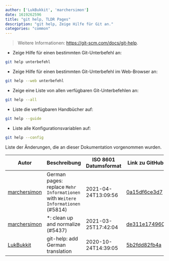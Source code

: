 ```yaml
---
author: ['LukBukkit', 'marchersimon']
date: 1619262596
title: "git help, TLDR Pages"
description: "git help, Zeige Hilfe für Git an."
categories: "common"
---
```

> Weitere Informationen: <https://git-scm.com/docs/git-help>.

- Zeige Hilfe für einen bestimmten Git-Unterbefehl an:

```bash
git help unterbefehl
```

- Zeige Hilfe für einen bestimmten Git-Unterbefehl im Web-Browser an:

```bash
git help --web unterbefehl
```

- Zeige eine Liste von allen verfügbaren Git-Unterbefehlen an:

```bash
git help --all
```

- Liste die verfügbaren Handbücher auf:

```bash
git help --guide
```

- Liste alle Konfigurationsvariablen auf:

```bash
git help --config
```
Liste der Änderungen, die an dieser Dokumentation vorgenommen wurden.


Autor | Beschreibung | ISO 8601 Datumsformat | Link zu GitHub
------|-----|-----|-----
[marchersimon](mailto:50295997+marchersimon@users.noreply.github.com) | German pages: replace `Mehr Informationen` with `Weitere Informationen` (#5814) | 2021-04-24T13:09:56 | [0a15df6ce3d7](https://github.com/tldr-pages/tldr/commit/0a15df6ce3d790b71b8fa4ae2e8befe0ed0806c7)
[marchersimon](mailto:50295997+marchersimon@users.noreply.github.com) | *: clean up and normalize (#5437) | 2021-03-25T17:42:04 | [de311e174960](https://github.com/tldr-pages/tldr/commit/de311e17496083a7f805793ef228995ecc7e8c97)
[LukBukkit](mailto:luk.bukkit@gmail.com) | git-help: add German translation | 2020-10-24T14:39:05 | [5b2fdd82fb4a](https://github.com/tldr-pages/tldr/commit/5b2fdd82fb4a8c8f9eb815a23ccfd4ee0f2c58f9)

